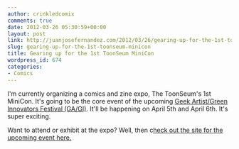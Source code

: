 ```yaml
---
author: crinkledcomix
comments: true
date: 2012-03-26 05:30:59+00:00
layout: post
link: http://juanjosefernandez.com/2012/03/26/gearing-up-for-the-1st-toonseum-minicon/
slug: gearing-up-for-the-1st-toonseum-minicon
title: Gearing up for the 1st ToonSeum MiniCon
wordpress_id: 674
categories:
- Comics
---
```


I'm currently organizing a comics and zine expo, The ToonSeum's 1st MiniCon. It's going to be the core event of the upcoming [Geek Artist/Green Innovators Festival (GA/GI)](http://gagifest12.blogspot.com/). It'll be happening on April 5th and April 6th. It's super exciting.

Want to attend or exhibit at the expo? Well, then c[heck out the site for the upcoming event here.](http://toonseumminicon.wordpress.com/)


